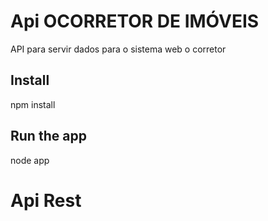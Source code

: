 # Api OCORRETOR DE IMÓVEIS
API para servir dados para o sistema web o corretor

## Install
  npm install
  
## Run the app
node app

# Api Rest
